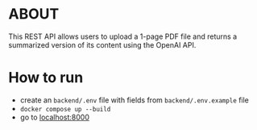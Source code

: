 # ABOUT
This REST API allows users to upload a 1-page PDF file and returns a summarized version of its content using the OpenAI API.

# How to run
- create an `backend/.env` file with fields from `backend/.env.example` file
- `docker compose up --build`
- go to [localhost:8000](http://localhost:8000/)
